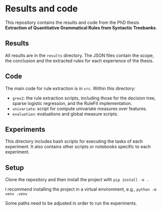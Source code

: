 # Results and code

This repository contains the results and code from the PhD thesis **Extraction of Quantitative Grammatical Rules from Syntactic Treebanks**.


## Results

All results are in the ```results``` directory. The JSON files contain the scope, the conclusion and the extracted rules for each experience of the thesis.

## Code

The main code for rule extraction is in ```src```. Within this directory:

- ```grex2```: the rule extraction scripts, including those for the decision tree, sparse logistic regression, and the RuleFit implementation. 
- ```univariate```: script for compute univariate measures over features.
- ```evaluation```: evaluations and global measure scripts.

## Experiments

This directory includes bash scripts for executing the tasks of each experiment. It also contains other scripts or notebooks specific to each experiment.

## Setup

Clone the repository and then install the project with ```pip install -e .```

I recommend installing the project in a virtual environment, e.g., ```python -m venv .venv```

Some paths need to be adjusted in order to run the experiments.

